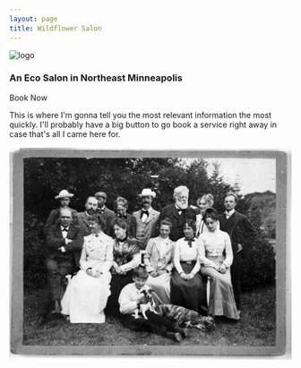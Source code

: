 ```yaml
---
layout: page
title: Wildflower Salon
---
```

<div class="text-center">
    <img style="max-height: 300px;" class="img-fluid border border-dark mb-5" src="images/wildflower_logo.jpg" alt="logo">
</div>

### An Eco Salon in Northeast Minneapolis

<a class="btn btn-lg btn-dark m-3 text-light">Book Now</a>

This is where I'm gonna tell you the most relevant information the most quickly. I'll probably have a big button to go book a service right away in case that's all I came here for.

![a group photo of all the stylists](assets/images/stylist-group.jpg "Group Stylist Photo")
